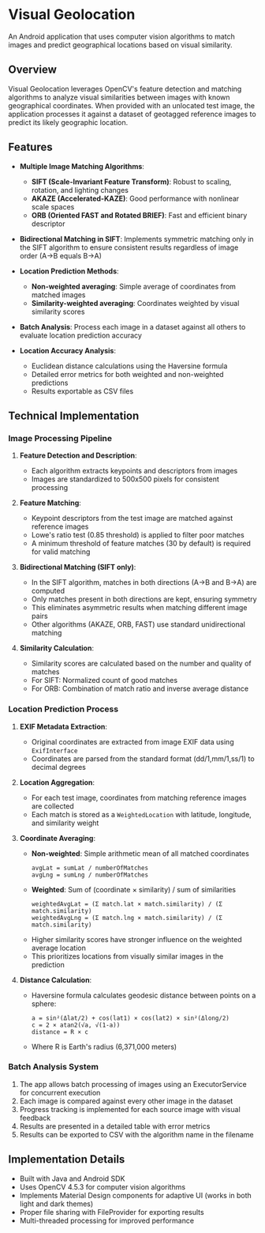 # Visual Geolocation

An Android application that uses computer vision algorithms to match images and predict geographical locations based on visual similarity.

## Overview

Visual Geolocation leverages OpenCV's feature detection and matching algorithms to analyze visual similarities between images with known geographical coordinates. When provided with an unlocated test image, the application processes it against a dataset of geotagged reference images to predict its likely geographic location.

## Features

- **Multiple Image Matching Algorithms**:
  - **SIFT (Scale-Invariant Feature Transform)**: Robust to scaling, rotation, and lighting changes
  - **AKAZE (Accelerated-KAZE)**: Good performance with nonlinear scale spaces
  - **ORB (Oriented FAST and Rotated BRIEF)**: Fast and efficient binary descriptor

- **Bidirectional Matching in SIFT**: Implements symmetric matching only in the SIFT algorithm to ensure consistent results regardless of image order (A→B equals B→A)

- **Location Prediction Methods**:
  - **Non-weighted averaging**: Simple average of coordinates from matched images
  - **Similarity-weighted averaging**: Coordinates weighted by visual similarity scores

- **Batch Analysis**: Process each image in a dataset against all others to evaluate location prediction accuracy

- **Location Accuracy Analysis**:
  - Euclidean distance calculations using the Haversine formula
  - Detailed error metrics for both weighted and non-weighted predictions
  - Results exportable as CSV files

## Technical Implementation

### Image Processing Pipeline

1. **Feature Detection and Description**:
   - Each algorithm extracts keypoints and descriptors from images
   - Images are standardized to 500x500 pixels for consistent processing

2. **Feature Matching**:
   - Keypoint descriptors from the test image are matched against reference images
   - Lowe's ratio test (0.85 threshold) is applied to filter poor matches
   - A minimum threshold of feature matches (30 by default) is required for valid matching

3. **Bidirectional Matching (SIFT only)**:
   - In the SIFT algorithm, matches in both directions (A→B and B→A) are computed
   - Only matches present in both directions are kept, ensuring symmetry
   - This eliminates asymmetric results when matching different image pairs
   - Other algorithms (AKAZE, ORB, FAST) use standard unidirectional matching

4. **Similarity Calculation**:
   - Similarity scores are calculated based on the number and quality of matches
   - For SIFT: Normalized count of good matches
   - For ORB: Combination of match ratio and inverse average distance

### Location Prediction Process

1. **EXIF Metadata Extraction**:
   - Original coordinates are extracted from image EXIF data using `ExifInterface`
   - Coordinates are parsed from the standard format (dd/1,mm/1,ss/1) to decimal degrees

2. **Location Aggregation**:
   - For each test image, coordinates from matching reference images are collected
   - Each match is stored as a `WeightedLocation` with latitude, longitude, and similarity weight

3. **Coordinate Averaging**:
   - **Non-weighted**: Simple arithmetic mean of all matched coordinates
     ```
     avgLat = sumLat / numberOfMatches
     avgLng = sumLng / numberOfMatches
     ```
   - **Weighted**: Sum of (coordinate × similarity) / sum of similarities
     ```
     weightedAvgLat = (Σ match.lat × match.similarity) / (Σ match.similarity)
     weightedAvgLng = (Σ match.lng × match.similarity) / (Σ match.similarity)
     ```
   - Higher similarity scores have stronger influence on the weighted average location
   - This prioritizes locations from visually similar images in the prediction

4. **Distance Calculation**:
   - Haversine formula calculates geodesic distance between points on a sphere:
     ```
     a = sin²(Δlat/2) + cos(lat1) × cos(lat2) × sin²(Δlong/2)
     c = 2 × atan2(√a, √(1-a))
     distance = R × c
     ```
   - Where R is Earth's radius (6,371,000 meters)

### Batch Analysis System

1. The app allows batch processing of images using an ExecutorService for concurrent execution
2. Each image is compared against every other image in the dataset
3. Progress tracking is implemented for each source image with visual feedback
4. Results are presented in a detailed table with error metrics
5. Results can be exported to CSV with the algorithm name in the filename

## Implementation Details

- Built with Java and Android SDK
- Uses OpenCV 4.5.3 for computer vision algorithms
- Implements Material Design components for adaptive UI (works in both light and dark themes)
- Proper file sharing with FileProvider for exporting results
- Multi-threaded processing for improved performance
